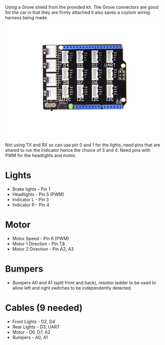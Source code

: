 Using a Grove shield from the provided kit. The Grove connectors are good for the car in that they are firmly attached it also saves a custom wiring harness being made.
![alt text](Shield.jpg)

Not using TX and RX so can use pin 0 and 1 for the lights, need pins that are shared to run the indicator hence the choice of 3 and 4. Need pins with PWM for the headlights and motor.

# Lights
* Brake lights - Pin 1
* Headlights - Pin 5 (PWM)
* Indicator L - Pin 3
* Indicator R - Pin 4

# Motor
* Motor Speed - Pin 6 (PWM)
* Motor 1 Direction - Pin 7,8
* Motor 2 Direction - Pin A2, A3

# Bumpers
* Bumpers A0 and A1 (split front and back), resistor ladder to be used to allow left and right switches to be independently detected.

# Cables (9 needed)
* Front Lights - D2, D4
* Rear Lights - D3, UART
* Motor - D6, D7, A2
* Bumpers - A0, A1
